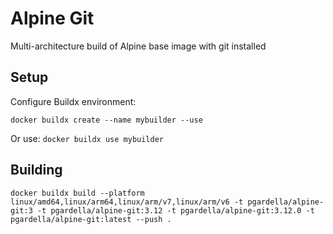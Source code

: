 # Alpine Git

Multi-architecture build of Alpine base image with git installed

## Setup

Configure Buildx environment:

`docker buildx create --name mybuilder --use`

Or use:
`docker buildx use mybuilder`

## Building

`docker buildx build --platform linux/amd64,linux/arm64,linux/arm/v7,linux/arm/v6 -t pgardella/alpine-git:3 -t pgardella/alpine-git:3.12 -t pgardella/alpine-git:3.12.0 -t pgardella/alpine-git:latest --push .`
